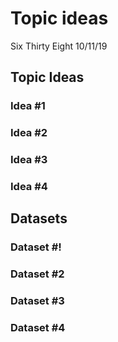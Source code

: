 Topic ideas
================
Six Thirty Eight
10/11/19

## Topic Ideas

### Idea \#1

### Idea \#2

### Idea \#3

### Idea \#4

## Datasets

### Dataset \#\!

### Dataset \#2

### Dataset \#3

### Dataset \#4
